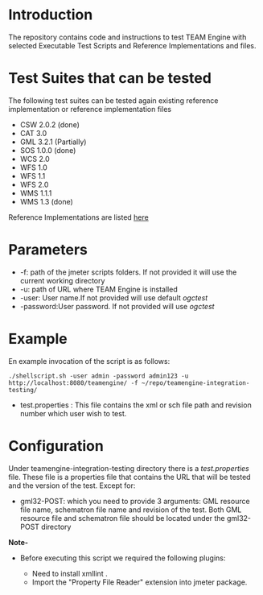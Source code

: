 # Introduction
The repository contains code and instructions to test TEAM Engine with selected Executable Test Scripts and Reference Implementations and files.

# Test Suites that can be tested

The following test suites can be tested again existing reference implementation or reference implementation files

- CSW 2.0.2 (done)
- CAT 3.0 
- GML 3.2.1 (Partially)
- SOS 1.0.0 (done)
- WCS 2.0
- WFS 1.0
- WFS 1.1
- WFS 2.0
- WMS 1.1.1
- WMS 1.3 (done)

Reference Implementations are listed [here](https://github.com/opengeospatial/cite/wiki/Reference-Implementations)

# Parameters


- -f: path of the jmeter scripts folders. If not provided it will use the current working directory
- -u: path of URL where TEAM Engine is installed
- -user: User name.If not provided will use default *ogctest*
- -password:User password. If not provided will use *ogctest*





# Example

En example invocation of the script is as follows:

	./shellscript.sh -user admin -password admin123 -u http://localhost:8080/teamengine/ -f ~/repo/teamengine-integration-testing/
 
* test.properties : This file contains the xml or sch file path and revision number which user wish to test.<br/>

# Configuration

Under teamengine-integration-testing directory there is a *test.properties* file. These file is a properties file that contains the URL that will be tested and the version of the test. Except for:


- gml32-POST: which you need to provide 3 arguments: GML resource file name, schematron file name and revision of the test. Both GML resource file and schematron file should be located under the gml32-POST directory

**Note-**

- Before executing this script we required the following plugins:

	- Need to install xmllint .
	- Import the "Property File Reader" extension into jmeter package.

 

